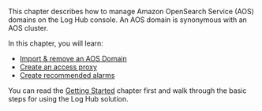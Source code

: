 This chapter describes how to manage Amazon OpenSearch Service (AOS) domains on the Log Hub console. An AOS domain is synonymous with an AOS cluster.

In this chapter, you will learn: 

* [Import & remove an AOS Domain](./import.md)
* [Create an access proxy](./proxy.md)
* [Create recommended alarms](./alarms.md)

You can read the [Getting Started](./../getting-started/index.md) chapter first and walk through the basic steps for using the Log Hub solution.

